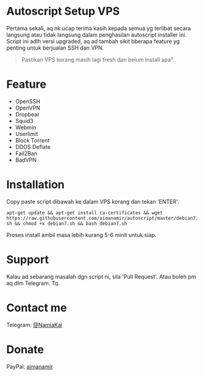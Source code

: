 # Autoscript Setup VPS
Pertama sekali, aq nk ucap terima kasih kepada semua yg terlibat secara langsung atau tidak langsung dalam penghasilan autoscript installer ini.
Script ini adlh versi upgraded, aq ad tambah sikit bberapa feature yg penting untuk berjualan SSH dan VPN.

>Pastikan VPS korang masih lagi fresh dan belum install apa².

# Feature
- OpenSSH
- OpenVPN
- Dropbear
- Squid3
- Webmin
- Userlimit
- Block Torrent
- DDOS Deflate
- Fail2Ban
- BadVPN

# Installation
Copy paste script dibawah ke dalam VPS korang dan tekan 'ENTER'.

`apt-get update && apt-get install ca-certificates && wget https://raw.githubusercontent.com/aimanamir/autoscript/master/debian7.sh && chmod +x debian7.sh && bash debian7.sh`

Proses install ambil masa lebih kurang 5-6 minit untuk siap.

# Support
Kalau ad sebarang masalah dgn script ni, sila 'Pull Request'.
Atau boleh pm aq dlm Telegram. Tq.

# Contact me
Telegram: [@NamiaKai](https://t.me/namiakai)

# Donate
PayPal: [aimanamir](https://paypal.me/aimanamir)
